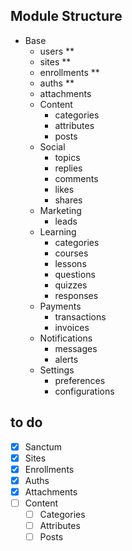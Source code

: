 ## Module Structure

- Base
  - users **
  - sites **
  - enrollments **
  - auths **
  - attachments
  - Content
    - categories
    - attributes
    - posts
  - Social
    - topics
    - replies
    - comments
    - likes
    - shares
  - Marketing
    - leads
  - Learning
    - categories
    - courses
    - lessons
    - questions
    - quizzes
    - responses
  - Payments
    - transactions
    - invoices
  - Notifications
    - messages
    - alerts
  - Settings
    - preferences
    - configurations

## to do
- [x] Sanctum
- [x] Sites
- [x] Enrollments
- [x] Auths
- [x] Attachments
- [ ] Content
  - [ ] Categories
  - [ ] Attributes
  - [ ] Posts
